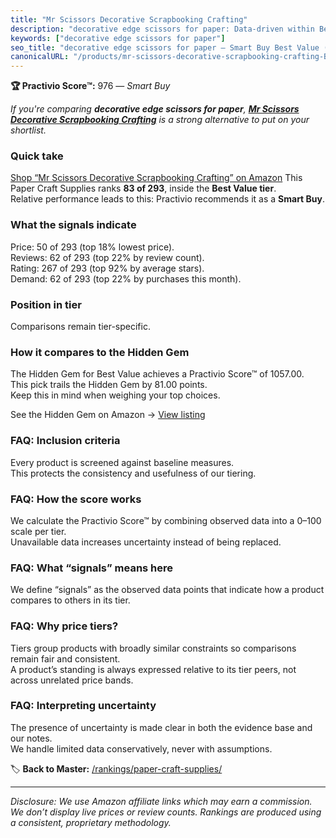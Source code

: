 ```yaml
---
title: "Mr Scissors Decorative Scrapbooking Crafting"
description: "decorative edge scissors for paper: Data-driven within Best Value ranking using the Practivio Score™. Positioned by quality, value, demand, findability, moment…"
keywords: ["decorative edge scissors for paper"]
seo_title: "decorative edge scissors for paper — Smart Buy Best Value (2025)"
canonicalURL: "/products/mr-scissors-decorative-scrapbooking-crafting-B08F2SPQZR/"
---
```


**🏆 Practivio Score™:** 976 — _Smart Buy_


*If you're comparing **decorative edge scissors for paper**, **[Mr Scissors Decorative Scrapbooking Crafting](https://www.amazon.com/dp/B08F2SPQZR?tag=practivio-20)** is a strong alternative to put on your shortlist.*
### Quick take
[Shop “Mr Scissors Decorative Scrapbooking Crafting” on Amazon](https://www.amazon.com/dp/B08F2SPQZR?tag=practivio-20)
This Paper Craft Supplies ranks **83 of 293**, inside the **Best Value tier**.  
Relative performance leads to this: Practivio recommends it as a **Smart Buy**.

### What the signals indicate
Price: 50 of 293 (top 18% lowest price).  
Reviews: 62 of 293 (top 22% by review count).  
Rating: 267 of 293 (top 92% by average stars).  
Demand: 62 of 293 (top 22% by purchases this month).

### Position in tier
Comparisons remain tier-specific.

### How it compares to the Hidden Gem
The Hidden Gem for Best Value achieves a Practivio Score™ of 1057.00.  
This pick trails the Hidden Gem by 81.00 points.  
Keep this in mind when weighing your top choices.  

See the Hidden Gem on Amazon → [View listing](https://www.amazon.com/dp/B00178QQJ8?tag=practivio-20)

### FAQ: Inclusion criteria
Every product is screened against baseline measures.  
This protects the consistency and usefulness of our tiering.

### FAQ: How the score works
We calculate the Practivio Score™ by combining observed data into a 0–100 scale per tier.  
Unavailable data increases uncertainty instead of being replaced.

### FAQ: What “signals” means here
We define “signals” as the observed data points that indicate how a product compares to others in its tier.

### FAQ: Why price tiers?
Tiers group products with broadly similar constraints so comparisons remain fair and consistent.  
A product’s standing is always expressed relative to its tier peers, not across unrelated price bands.

### FAQ: Interpreting uncertainty
The presence of uncertainty is made clear in both the evidence base and our notes.  
We handle limited data conservatively, never with assumptions.


🏷️ **Back to Master:** [/rankings/paper-craft-supplies/](/rankings/paper-craft-supplies/)

---
_Disclosure: We use Amazon affiliate links which may earn a commission. We don’t display live prices or review counts. Rankings are produced using a consistent, proprietary methodology._
